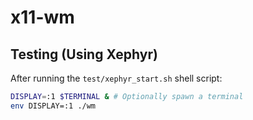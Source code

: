 # x11-wm

## Testing (Using Xephyr)

After running the `test/xephyr_start.sh` shell script:

``` bash	
DISPLAY=:1 $TERMINAL & # Optionally spawn a terminal
env DISPLAY=:1 ./wm
```
